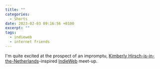 ```yaml
---
title: ""
categories:
  - Shorts
date: 2023-02-03 09:16:56 +0100
excerpt: ""
tags:
  - indieweb
  - internet friends
---
```


I'm quite excited at the prospect of an impromptu, [Kimberly Hirsch-is-in-the-Netherlands](https://micro.blog/KimberlyHirsh/16448921)-inspired [IndieWeb](https://indieweb.org) meet-up.
